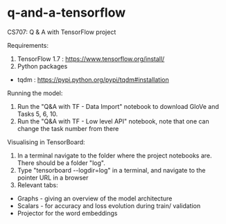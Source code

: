 # q-and-a-tensorflow
CS707: Q & A with TensorFlow project

Requirements:
1. TensorFlow 1.7 : https://www.tensorflow.org/install/
2. Python packages 
- tqdm : https://pypi.python.org/pypi/tqdm#installation

Running the model:
1. Run the "Q&A with TF - Data Import" notebook to download GloVe and Tasks 5, 6, 10.
2.  Run the "Q&A with TF - Low level API" notebook, note that one can change the task number from there

Visualising in TensorBoard:
1. In a terminal navigate to the folder where the project notebooks are. There should be a folder "log".
2. Type "tensorboard --logdir=log" in a terminal, and navigate to the pointer URL in a browser
3.  Relevant tabs:
- Graphs - giving an overview of the model architecture
- Scalars - for accuracy and loss evolution during train/ validation
- Projector for the word embeddings